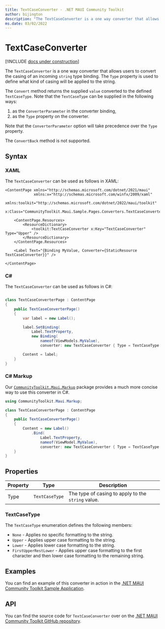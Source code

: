 ```yaml
---
title: TextCaseConverter - .NET MAUI Community Toolkit
author: bijington
description: "The TextCaseConverter is a one way converter that allows users to convert the casing of an incoming string type binding."
ms.date: 03/02/2022
---
```


# TextCaseConverter

[!INCLUDE [docs under construction](../includes/preview-note.md)]

The `TextCaseConverter` is a one way converter that allows users to convert the casing of an incoming `string` type binding. The `Type` property is used to define what kind of casing will be applied to the string.

The `Convert` method returns the supplied `value` converted to the defined `TextCaseType`. Note that the `TextCaseType` can be supplied in the following ways:
1. as the `ConverterParameter` in the converter binding,
1. as the `Type` property on the converter.

Note that the `ConverterParameter` option will take precedence over the `Type` property.

The `ConvertBack` method is not supported.

## Syntax

### XAML

The `TextCaseConverter` can be used as follows in XAML:

```xaml
<ContentPage xmlns="http://schemas.microsoft.com/dotnet/2021/maui"
             xmlns:x="http://schemas.microsoft.com/winfx/2009/xaml"
             xmlns:toolkit="http://schemas.microsoft.com/dotnet/2022/maui/toolkit"
             x:Class="CommunityToolkit.Maui.Sample.Pages.Converters.TextCaseConverterPage">

    <ContentPage.Resources>
        <ResourceDictionary>
            <toolkit:TextCaseConverter x:Key="TextCaseConverter" Type="Upper" />
        </ResourceDictionary>
    </ContentPage.Resources>

    <Label Text="{Binding MyValue, Converter={StaticResource TextCaseConverter}}" />

</ContentPage>
```

### C#

The `TextCaseConverter` can be used as follows in C#:

```csharp

class TextCaseConverterPage : ContentPage
{
    public TextCaseConverterPage()
    {
        var label = new Label();

		label.SetBinding(
			Label.TextProperty,
			new Binding(
				nameof(ViewModels.MyValue),
				converter: new TextCaseConverter { Type = TextCaseType.Upper }));

		Content = label;
    }
}
```

### C# Markup

Our [`CommunityToolkit.Maui.Markup`](../markup/markup.md) package provides a much more concise way to use this converter in C#.

```csharp
using CommunityToolkit.Maui.Markup;

class TextCaseConverterPage : ContentPage
{
    public TextCaseConverterPage()
    {
        Content = new Label()
            .Bind(
                Label.TextProperty,
                nameof(ViewModel.MyValue),
                converter: new TextCaseConverter { Type = TextCaseType.Upper });
    }
}
```

## Properties

|Property  |Type  |Description  |
|---------|---------|---------|
| Type | `TextCaseType` | The type of casing to apply to the `string` value. |

### TextCaseType

The `TextCaseType` enumeration defines the following members:

- `None` - Applies no specific formatting to the string.
- `Upper` - Applies upper case formatting to the string.
- `Lower` - Applies lower case formatting to the string.
- `FirstUpperRestLower` - Applies upper case formatting to the first character and then lower case formatting to the remaining string.

## Examples

You can find an example of this converter in action in the [.NET MAUI Community Toolkit Sample Application](https://github.com/CommunityToolkit/Maui/blob/main/samples/CommunityToolkit.Maui.Sample/Pages/Converters/TextCaseConverterPage.xaml).

## API

You can find the source code for `TextCaseConverter` over on the [.NET MAUI Community Toolkit GitHub repository](https://github.com/CommunityToolkit/Maui/blob/main/src/CommunityToolkit.Maui/Converters/TextCaseConverter.shared.cs).
